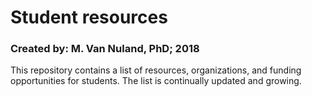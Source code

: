 # Student resources

### Created by: M. Van Nuland, PhD; 2018

This repository contains a list of resources, organizations, and funding opportunities for students. The list is continually updated and growing.
